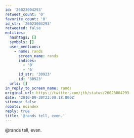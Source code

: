 ```yaml
---
id: '26023004293'
retweet_count: '0'
favorite_count: '0'
id_str: '26023004293'
retweeted: false
entities:
  hashtags: []
  symbols: []
  user_mentions:
    - name: rands
      screen_name: rands
      indices:
        - '0'
        - '6'
      id_str: '30923'
      id: '30923'
  urls: []
in_reply_to_screen_name: rands
original_url: https://twitter.com/jth/status/26023004293
date: '2010-09-30T23:00:18.000Z'
sitemap: false
robots: noindex
reply: true
title: '@rands tell, even.'
---
```


@rands tell, even.